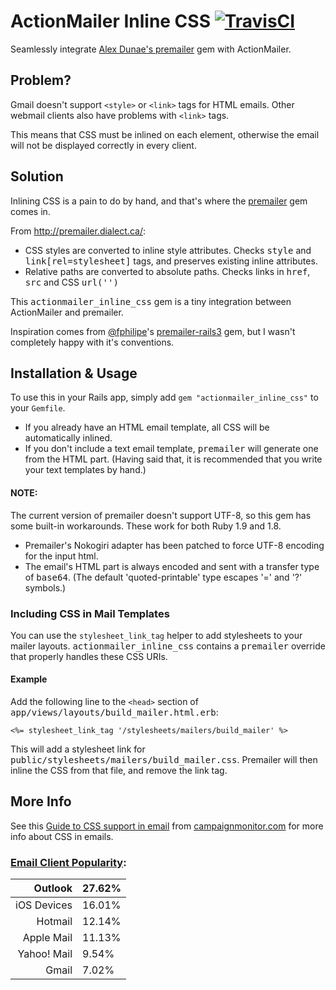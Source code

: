 # ActionMailer Inline CSS [![TravisCI](http://travis-ci.org/ndbroadbent/actionmailer_inline_css.png?branch=master)](http://travis-ci.org/ndbroadbent/actionmailer_inline_css)

Seamlessly integrate [Alex Dunae's premailer](http://premailer.dialect.ca/) gem with ActionMailer.


## Problem?

Gmail doesn't support `<style>` or `<link>` tags for HTML emails. Other webmail clients also
have problems with `<link>` tags.

This means that CSS must be inlined on each element, otherwise
the email will not be displayed correctly in every client.


## Solution

Inlining CSS is a pain to do by hand, and that's where the
[premailer](http://premailer.dialect.ca/) gem comes in.

From http://premailer.dialect.ca/:

* CSS styles are converted to inline style attributes.
  Checks <tt>style</tt> and <tt>link[rel=stylesheet]</tt> tags, and preserves existing inline attributes.
* Relative paths are converted to absolute paths.
  Checks links in <tt>href</tt>, <tt>src</tt> and CSS <tt>url('')</tt>


This <tt>actionmailer_inline_css</tt> gem is a tiny integration between ActionMailer and premailer.

Inspiration comes from [@fphilipe](https://github.com/fphilipe)'s
[premailer-rails3](https://github.com/fphilipe/premailer-rails3) gem, but I wasn't
completely happy with it's conventions.


## Installation & Usage

To use this in your Rails app, simply add `gem "actionmailer_inline_css"` to your `Gemfile`.

* If you already have an HTML email template, all CSS will be automatically inlined.
* If you don't include a text email template, <tt>premailer</tt> will generate one from the HTML part.
  (Having said that, it is recommended that you write your text templates by hand.)

#### NOTE:

The current version of premailer doesn't support UTF-8, so this gem has some built-in workarounds.
These work for both Ruby 1.9 and 1.8.

* Premailer's Nokogiri adapter has been patched to force UTF-8 encoding for the input html.
* The email's HTML part is always encoded and sent with a transfer type of <tt>base64</tt>.
  (The default 'quoted-printable' type escapes '=' and '?' symbols.)


### Including CSS in Mail Templates

You can use the `stylesheet_link_tag` helper to add stylesheets to your mailer layouts.
<tt>actionmailer_inline_css</tt> contains a <tt>premailer</tt> override that properly handles
these CSS URIs.

#### Example

Add the following line to the `<head>` section of <tt>app/views/layouts/build_mailer.html.erb</tt>:

    <%= stylesheet_link_tag '/stylesheets/mailers/build_mailer' %>

This will add a stylesheet link for <tt>public/stylesheets/mailers/build_mailer.css</tt>.
Premailer will then inline the CSS from that file, and remove the link tag.


## More Info

See this [Guide to CSS support in email](http://www.campaignmonitor.com/css/) from
[campaignmonitor.com](http://www.campaignmonitor.com) for more info about CSS in emails.


### [Email Client Popularity](http://www.campaignmonitor.com/stats/email-clients/):

| Outlook | 27.62% |
|------:|:------------|
| iOS Devices | 16.01% |
| Hotmail | 12.14% |
| Apple Mail | 11.13% |
| Yahoo! Mail | 9.54% |
| Gmail | 7.02% |

